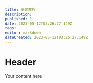 ```yaml
---
title: 安装教程
description: 
published: 1
date: 2023-05-12T03:26:27.149Z
tags: 
editor: markdown
dateCreated: 2023-05-12T03:26:27.149Z
---
```


# Header
Your content here